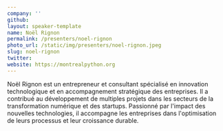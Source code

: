 ```yaml
---
company: ''
github:
layout: speaker-template
name: Noël Rignon
permalink: /presenters/noel-rignon
photo_url: /static/img/presenters/noel-rignon.jpeg
slug: noel-rignon
twitter:
website: https://montrealpython.org
---
```


Noël Rignon est un entrepreneur et consultant spécialisé en innovation technologique et en accompagnement stratégique des entreprises. Il a contribué au développement de multiples projets dans les secteurs de la transformation numérique et des startups. Passionné par l'impact des nouvelles technologies, il accompagne les entreprises dans l'optimisation de leurs processus et leur croissance durable.
